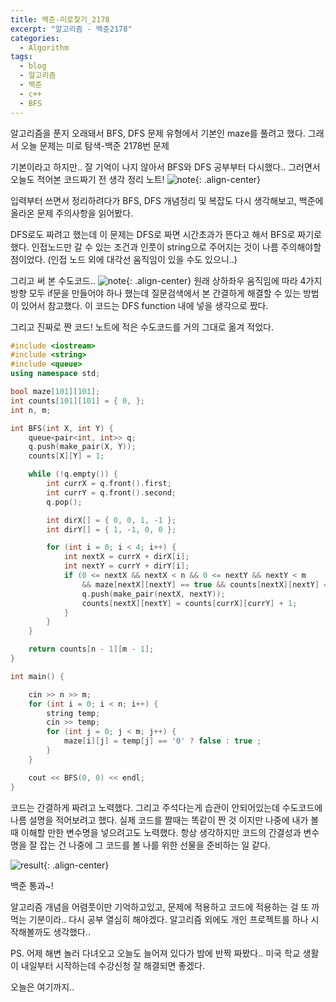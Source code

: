 ```yaml
---
title: 백준-미로찾기_2178
excerpt: "알고리즘 - 백준2178"
categories:
  - Algorithm
tags: 
  - blog 
  - 알고리즘 
  - 백준
  - c++
  - BFS
---
```


알고리즘을 푼지 오래돼서 BFS, DFS 문제 유형에서 기본인 maze를 풀려고 했다.
그래서 오늘 문제는 미로 탐색-백준 2178번 문제

기본이라고 하지만.. 잘 기억이 나지 않아서 BFS와 DFS 공부부터 다시했다..
그러면서 오늘도 적어본 코드짜기 전 생각 정리 노트!
![note](https://noonnoo.github.io/assets/images/algorithm/2020_01/2178_note1.PNG "변수와 함수를 어떻게 짤지와 이렇게 짜면 시간, 공간 복잡도가 어떻게 나올지를 적어봤다."){: .align-center}

입력부터 쓰면서 정리하려다가 BFS, DFS 개념정리 및 복잡도 다시 생각해보고, 백준에 올라온 문제 주의사항을 읽어봤다.

DFS로도 짜려고 했는데 이 문제는 DFS로 짜면 시간초과가 뜬다고 해서 BFS로 짜기로 했다.
인접노드만 갈 수 있는 조건과 인풋이 string으로 주어지는 것이 나름 주의해야할 점이었다. (인접 노드 외에 대각선 움직임이 있을 수도 있으니..)

그리고 써 본 수도코드.. 
![note](https://noonnoo.github.io/assets/images/algorithm/2020_01/2178_note2.PNG "이전에 짰던 BFS 코드를 참고해서 수도 코드를 적었다"){: .align-center}
원래 상하좌우 움직임에 따라 4가지 방향 모두 if문을 만들어야 하나 했는데 질문검색에서 본 간결하게 해결할 수 있는 방법이 있어서 참고했다.
 이 코드는 DFS function 내에 넣을 생각으로 짰다.

그리고 진짜로 짠 코드! 노트에 적은 수도코드를 거의 그대로 옮겨 적었다.

```cpp
#include <iostream>
#include <string>
#include <queue>
using namespace std;

bool maze[101][101];
int counts[101][101] = { 0, };
int n, m;

int BFS(int X, int Y) {
	queue<pair<int, int>> q;
	q.push(make_pair(X, Y));
	counts[X][Y] = 1;

	while (!q.empty()) {
		int currX = q.front().first;
		int currY = q.front().second;
		q.pop();

		int dirX[] = { 0, 0, 1, -1 };
		int dirY[] = { 1, -1, 0, 0 };

		for (int i = 0; i < 4; i++) {
			int nextX = currX + dirX[i];
			int nextY = currY + dirY[i];
			if (0 <= nextX && nextX < n && 0 <= nextY && nextY < m
				&& maze[nextX][nextY] == true && counts[nextX][nextY] == 0) {
				q.push(make_pair(nextX, nextY));
				counts[nextX][nextY] = counts[currX][currY] + 1;
			}
		}
	}

	return counts[n - 1][m - 1];
}

int main() {

	cin >> n >> m;
	for (int i = 0; i < n; i++) {
		string temp;
		cin >> temp;
		for (int j = 0; j < m; j++) {
			maze[i][j] = temp[j] == '0' ? false : true ;
		}
	}

	cout << BFS(0, 0) << endl;
}
```

코드는 간결하게 짜려고 노력했다. 그리고 주석다는게 습관이 안되어있는데 수도코드에 나름 설명을 적어보려고 했다.
실제 코드를 짤때는 똑같이 짠 것 이지만 나중에 내가 볼 때 이해할 만한 변수명을 넣으려고도 노력했다.
항상 생각하지만 코드의 간결성과 변수명을 잘 잡는 건 나중에 그 코드를 볼 나를 위한 선물을 준비하는 일 같다.

![result](https://noonnoo.github.io/assets/images/algorithm/2020_01/2178_result.PNG "백준 결과! 한번에 통과! 근데 "){: .align-center}

백준 통과~!

알고리즘 개념을 어렴풋이만 기억하고있고, 문제에 적용하고 코드에 적용하는 걸 또 까먹는 기분이라.. 다시 공부 열심히 해야겠다.
알고리즘 외에도 개인 프로젝트를 하나 시작해볼까도 생각했다..


PS.
어제 해변 놀러 다녀오고 오늘도 늘어져 있다가 밤에 반짝 짜봤다..
미국 학교 생활이 내일부터 시작하는데 수강신청 잘 해결되면 좋겠다.

오늘은 여기까지..
